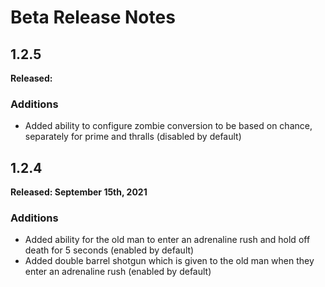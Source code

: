 # Beta Release Notes

## 1.2.5
**Released:**

### Additions
- Added ability to configure zombie conversion to be based on chance, separately for prime and thralls (disabled by default)

## 1.2.4
**Released: September 15th, 2021**

### Additions
- Added ability for the old man to enter an adrenaline rush and hold off death for 5 seconds (enabled by default)
- Added double barrel shotgun which is given to the old man when they enter an adrenaline rush (enabled by default)
